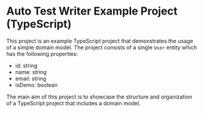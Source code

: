 # Auto Test Writer Example Project (TypeScript)

This project is an example TypeScript project that demonstrates the usage of a simple domain model. The project consists of a single `User` entity which has the following properties:

- id: string
- name: string
- email: string
- isDemo: boolean

The main aim of this project is to showcase the structure and organization of a TypeScript project that includes a domain model.